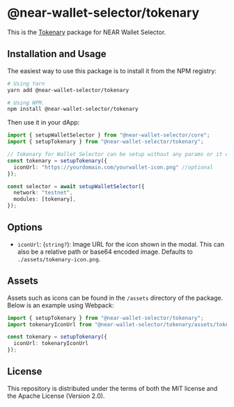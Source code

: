 # @near-wallet-selector/tokenary

This is the [Tokenary](https://tokenary.io/get) package for NEAR Wallet Selector.

## Installation and Usage

The easiest way to use this package is to install it from the NPM registry:

```bash
# Using Yarn
yarn add @near-wallet-selector/tokenary

# Using NPM.
npm install @near-wallet-selector/tokenary
```

Then use it in your dApp:

```ts
import { setupWalletSelector } from "@near-wallet-selector/core";
import { setupTokenary } from "@near-wallet-selector/tokenary";

// Tokenary for Wallet Selector can be setup without any params or it can take one optional param.
const tokenary = setupTokenary({
  iconUrl: "https://yourdomain.com/yourwallet-icon.png" //optional
});

const selector = await setupWalletSelector({
  network: "testnet",
  modules: [tokenary],
});
```

## Options

- `iconUrl`: (`string?`): Image URL for the icon shown in the modal. This can also be a relative path or base64 encoded image. Defaults to `./assets/tokenary-icon.png`.

## Assets

Assets such as icons can be found in the `/assets` directory of the package. Below is an example using Webpack:

```ts
import { setupTokenary } from "@near-wallet-selector/tokenary";
import tokenaryIconUrl from "@near-wallet-selector/tokenary/assets/tokenary-icon.png";

const tokenary = setupTokenary({
  iconUrl: tokenaryIconUrl
});
```

## License

This repository is distributed under the terms of both the MIT license and the Apache License (Version 2.0).
